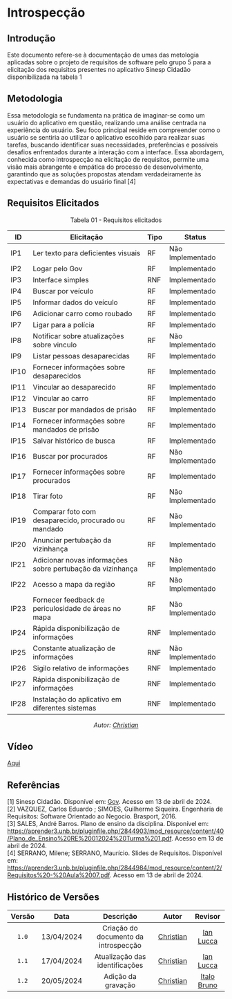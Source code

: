 # Introspecção

## Introdução
Este documento refere-se à documentação de umas das metologia aplicadas sobre o projeto de requisitos de software pelo grupo 5 para a elicitação dos requisitos presentes no aplicativo Sinesp Cidadão disponibilizada na tabela 1

## Metodologia
Essa metodologia se fundamenta na prática de imaginar-se como um usuário do aplicativo em questão, realizando uma análise centrada na experiência do usuário. Seu foco principal reside em compreender como o usuário se sentiria ao utilizar o aplicativo escolhido para realizar suas tarefas, buscando identificar suas necessidades, preferências e possíveis desafios enfrentados durante a interação com a interface. Essa abordagem, conhecida como introspecção na elicitação de requisitos, permite uma visão mais
abrangente e empática do processo de desenvolvimento, garantindo que as soluções propostas atendam verdadeiramente às expectativas e demandas do usuário final [4]


## Requisitos Elicitados

<center>

Tabela 01 - Requisitos elicitados

| ID | Elicitação | Tipo | Status |
| ---- | ---- |---- |---- |
| IP1 | Ler texto para deficientes visuais | RF| Não Implementado|
| IP2 | Logar pelo Gov |  RF| Implementado|
| IP3 | Interface simples  |RNF| Implementado|
| IP4 | Buscar por veículo | RF| Implementado|
| IP5 | Informar dados do veículo |  RF| Implementado|
| IP6 | Adicionar carro como roubado |  RF| Implementado|
| IP7 | Ligar para a polícia| RF| Implementado|
| IP8  |Notificar sobre atualizações sobre vinculo|  RF| Não Implementado|
| IP9 | Listar pessoas desaparecidas|  RF| Implementado|
| IP10 | Fornecer informações sobre desaparecidos|RF| Implementado|
| IP11  | Vincular ao desaparecido | RF| Implementado|
| IP12  | Vincular ao carro | RF| Implementado|
| IP13  | Buscar por mandados de prisão| RF| Implementado|
| IP14  | Fornecer informações sobre mandados de prisão| RF| Implementado|
| IP15  | Salvar histórico de busca | RF| Implementado|
| IP16  | Buscar por procurados | RF| Não Implementado|
| IP17  | Fornecer informações sobre procurados | RF| Implementado|
| IP18  | Tirar foto | RF| Não Implementado|
| IP19  | Comparar foto com desaparecido, procurado ou mandado | RF| Não Implementado|
| IP20  | Anunciar pertubação da vizinhança | RF| Implementado|
| IP21  | Adicionar novas informações sobre pertubação da vizinhança | RF| Não Implementado|
| IP22  | Acesso a mapa da região | RF| Não Implementado|
| IP23  | Fornecer feedback de periculosidade de áreas no mapa | RF| Não Implementado|
| IP24  | Rápida disponibilização de informações | RNF| Implementado|
| IP25  | Constante atualização de informações | RNF| Não Implementado|
| IP26  | Sigilo relativo de informações | RNF| Implementado|
| IP27  | Rápida disponibilização de informações | RNF| Implementado|
| IP28  | Instalação do aplicativo em diferentes sistemas | RNF| Implementado|


_Autor:  [Christian](https://github.com/crstyhs)_

</center>

## Vídeo
[Aqui](https://www.youtube.com/watch?v=xqAZWFAZL64)

## Referências
[1] Sinesp Cidadão. Disponível em: [Gov](https://www.gov.br/pt-br/apps/sinesp-cidadao). Acesso em 13 de abril de 2024.</br>
[2] VAZQUEZ, Carlos Eduardo ; SIMOES, Guilherme Siqueira. Engenharia de Requisitos: Software Orientado ao Negocio. Brasport, 2016.</br>
[3] SALES, André Barros. Plano de ensino da disciplina. Disponível em: <https://aprender3.unb.br/pluginfile.php/2844903/mod_resource/content/40/Plano_de_Ensino%20RE%20012024%20Turma%201.pdf>. Acesso em 13 de abril de 2024.</br>
[4] SERRANO, Milene; SERRANO, Maurício. Slides de Requisitos. Disponível em: <https://aprender3.unb.br/pluginfile.php/2844984/mod_resource/content/2/Requisitos%20-%20Aula%2007.pdf>. Acesso em 13 de abril de 2024.
## Histórico de Versões
| Versão | Data | Descrição | Autor | Revisor |
| :----: | :--: | :-------: | :---: | :-----: |
| `1.0` | 13/04/2024 | Criação do documento da introspecção | [Christian](https://github.com/crstyhs)| [Ian Lucca](https://github.com/IanLucca12) |
| `1.1` | 17/04/2024 | Atualização das identificações| [Christian](https://github.com/crstyhs)| [Ian Lucca](https://github.com/IanLucca12) |
| `1.2` | 20/05/2024 | Adição da gravação| [Christian](https://github.com/crstyhs)| [Italo Bruno](https://github.com/italobrunoM)  |

